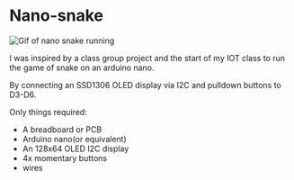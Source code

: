 # Nano-snake
![Gif of nano snake running](https://raw.githubusercontent.com/Swesen/Nano-snake/master/NanoSnake.gif)

I was inspired by a class group project and the start of my IOT class to run the game of snake on an arduino nano.

By connecting an SSD1306 OLED display via I2C and pulldown buttons to D3-D6.

Only things required:
* A breadboard or PCB
* Arduino nano(or equivalent)
* An 128x64 OLED I2C display
* 4x momentary buttons
* wires

